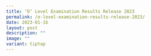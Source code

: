 ```yaml
---
title: ‘O’ Level Examination Results Release 2023
permalink: /o-level-examination-results-release-2023/
date: 2023-01-16
layout: post
description: ""
image: ""
variant: tiptap
---
```


